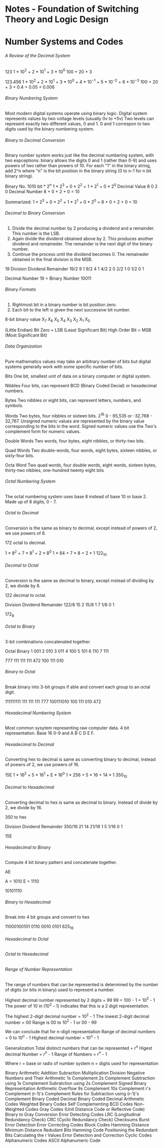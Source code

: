 # Notes - Foundation of Switching Theory and Logic Design

# Number Systems and Codes

###### A Review of the Decimal System

123
1 * 10$^{2}$ + 2 * 10$^{1}$ + 3 * 10$^{0}$
100 + 20 + 3

123.456
1 * 10${^2}$ + 2 * 10$^{1}$ + 3 * 10$^{0}$ + 4 * 10$^{-1}$ + 5 * 10$^{-2}$ + 6 * 10$^{-3}$
100 + 20 + 3 + 0.4 + 0.05 + 0.006 

###### Binary Numbering System
Most modern digital systems operate using binary logic.
Digital system represents values by two voltage levels (usually 0v to +5v)
Two levels can represent exactly two different values, 0 and 1.
0 and 1 correspon to two digits used by the binary numbering system.

###### Binary to Decimal Conversion
Binary number system works just like the decimal numbering system, with two expceptions: binary allows the digits 0 and 1 (rather than 0-9) and uses powers of two rather than powers of 10.
For each "1" in the binary string, add 2^n where "n" is the bit position in the binary string (0 to n-1 for n bit binary string).

Binary No.      1010
bit * 2$^{n}$   1 * 2${^3}$ + 0 * 2$^{2}$ + 1 * 2$^{1}$ + 0 * 2$^{0}$
Decimal Value   8           0           2           0
Decimal Number  8 + 0 + 2 + 0 = 10

Summarized:     1 * 2$^{3}$ + 0 * 2$^{2}$ + 1 * 2$^{1}$ + 0 * 2${^0}$ = 8 + 0 + 2 + 0 = 10

###### Decimal to Binary Conversion

1. Divide the decimal number by 2 producing a dividend and a remainder. This number is the LSB.
2. Again divide the dividend obtained above by 2. This produces another dividend and remaineder. The remainder is the next digit of the binary number.
3. Continue the process until the dividend becomes 0. The remaineder obtained in the final division is the MSB.

19
Division    Dividend    Remainder
19/2        9           1
9/2         4           1
4/2         2           0
2/2         1           0
1/2         0           1

Decimal Number 19 = Binary Number 10011

###### Binary Formats

1. Rightmost bit in a binary number is bit position zero.
2. Each bit to the left is given the next successive bit number.

8-bit binary value
X$_{7}$ X$_{6}$ X$_{5}$ X$_{4}$ X$_{3}$ X$_{2}$ X$_{1}$ X$_{0}$

(Little Endian)
Bit Zero = LSB (Least Significant Bit)
High Order Bit = MSB (Most Significant Bit)

###### Data Organization
Pure mathematics values may take an arbitrary number of bits but digital systems generally work with some specific number of bits.
    
Bits
One bit, smallest unit of data on a binary computer or digital system.

Nibbles
Four bits, can represent BCD (Binary Coded Decial) or hexadecimal numbers.

Bytes
Two nibbles or eight bits, can represent letters, numbers, and symbols.

Words
Two bytes, four nibbles or sixteen bits. 2$^{16}$ 0 - 65,535 or -32,768 - 32,767.
Unsigned numeric values are represented by the binary value corresponding to the bits in the word. Signed numeric values use the Two's complement form for numeric values.

Double Words
Two words, four bytes, eight nibbles, or thirty-two bits.
    
Quad Words
Two double-words, four words, eight bytes, sixteen nibbles, or sixty-four bits.

Octa Word
Two quad words, four double words, eight words, sixteen bytes, thirty-two nibbles, one-hundred twenty eight bits 

###### Octal Numbering System
The octal numbering system uses base 8 instead of base 10 or base 2. Made up of 8 digits, 0 - 7.

###### Octal to Decimal
Conversion is the same as binary to decimal, except instead of powers of 2, we use powers of 8.

172 octal to decimal.

1 * 8$^{2}$ + 7 * 8$^{1}$ + 2 * 8$^{0}$
1 * 64 + 7 * 8 + 2 * 1
122$_{10}$

###### Decimal to Octal
Conversion is the same as decimal to binary, except instead of dividing by 2, we divide by 8.

122 decimal to octal.

Division    Dividend    Remainder
122/8       15          2
15/8        1           7
1/8         0           1

172$_{8}$

###### Octal to Binary
3-bit combinations concatenated together.

Octal       Binary
1           001
2           010
3           011
4           100
5           101
6           110
7           111

777         111 111 111
472         100 111 010

###### Binary to Octal
Break binary into 3-bit groups if able and convert each group
to an octal digit.

111111111   111 111 111 777
100111010   100 111 010 472

###### Hexadecimal Numbering System
Most common sysytem representing raw computer data. 4 bit representation. Base 16 0-9 and A B C D E F.

###### Hexadecimal to Decimal
Converting hex to decimal is same as converting binary to decimal, instead of poewrs of 2, we use powers of 16.

15E
1 * 16$^{2}$ + 5 * 16$^{1}$ + E * 16$^{0}$
1 * 256 + 5 * 16 + 14 * 1
350$_{10}$

###### Decimal to Hexadecimal
Converting decimal to hex is same as decimal to binary. Instead of divide by 2, we divide by 16.

350 to hex

Division    Dividend    Remainder
350/16      21          14
21/16       1           5
1/16        0           1

15E

###### Hexadecimal to Binary
Compute 4 bit binary pattern and concatenate together.

AE

A = 1010
E = 1110

10101110

###### Binary to Hexadecimal
Break into 4 bit groups and convert to hex

11000100101
0110 0010 0101
625$_{16}$

###### Hexadecimal to Octal
###### Octal to Hexadecimal

###### Range of Number Representation
The range of numbers that can be represented is determined by the number of digits (or bits in binary) used to represent a number.

Highest decimal number represented by 2 digits = 99
99 = 100 - 1 = 10$^{2}$ - 1
The power of 10 in (10$^{2}$ - 1) indicates that this is a 2 digit representation.

The highest 2-digit decimal number = 10$^{2}$ - 1
The lowest 2-digit decimal number = 00
Range is 00 to 10$^{2}$ - 1 or 00 - 99

We can conclude that for n-digit representation
Range of decimal numbers = 0 to 10$^{n}$ - 1
Highest decimal number = 10$^{n}$ - 1

Generalization
Total distinct numbers that can be represented = r$^{n}$
Higest decimal Number = r$^{n}$ - 1
Range of Numbers = r$^{n}$ - 1

Where 
r = base or radix of number system
n = digits used for representation 

Binary Arithmetic
Addition
Subraction
Multiplication
Division
Negative Numbers and Their Arithmetic
1s Complement
2s Complement
Subtraction using 1s Complement
Subratction using 2s Complement
Signed Binary Representation
Arithmetic Overflow
9s Complement
10s Complement
r's Complement
(r-1)'s Complement
Rules for Subtraction using (r-1)'s Complement
Binary Coded Decimal
Binary Coded Decimal Arithmetic
Codes
Weighted Binary Codes
Self Complementing BCD Codes
Non-Weighted Codes
Gray Codes (Unit Distance Code or Reflective Code)
Binary to Gray Conversion
Error Detecting Codes
LRC (Longitudinal Redundancy Check)
CRC (Cyclic Redundancy Check)
Checksums
Burst Error Detection
Error Correcting Codes
Block Codes
Hamming Distance
Minimum Distance
Redudant Bits
Hamming Code
Positioning the Redundant Bits
Calculating the r Values
Error Detection and Correction
Cyclic Codes
Alphanumeric Codes
ASCII Alphanumeric Code